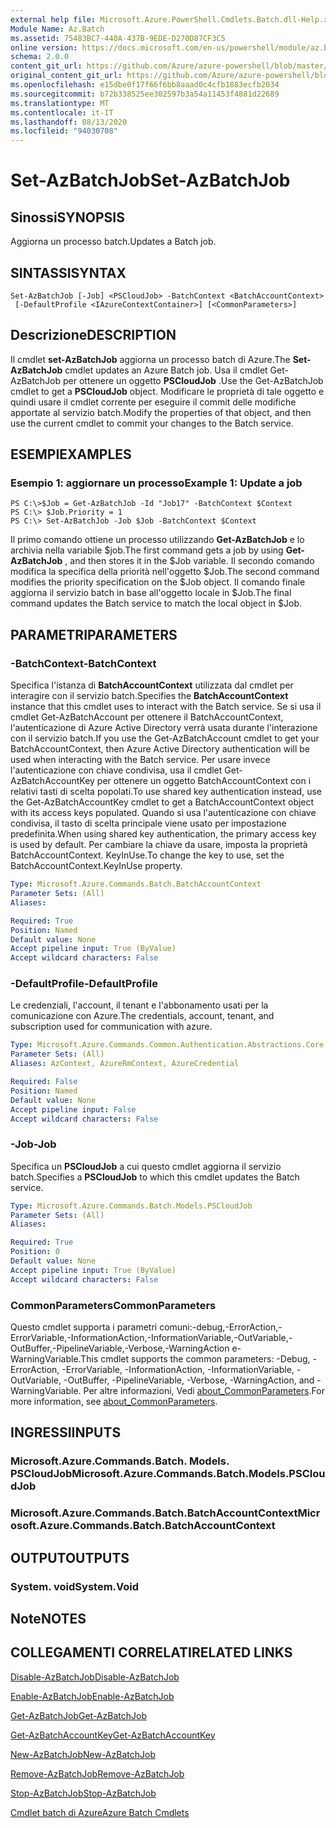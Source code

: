 ```yaml
---
external help file: Microsoft.Azure.PowerShell.Cmdlets.Batch.dll-Help.xml
Module Name: Az.Batch
ms.assetid: 75483BC7-440A-437B-9EDE-D270D87CF3C5
online version: https://docs.microsoft.com/en-us/powershell/module/az.batch/set-azbatchjob
schema: 2.0.0
content_git_url: https://github.com/Azure/azure-powershell/blob/master/src/Batch/Batch/help/Set-AzBatchJob.md
original_content_git_url: https://github.com/Azure/azure-powershell/blob/master/src/Batch/Batch/help/Set-AzBatchJob.md
ms.openlocfilehash: e15dbe0f17f66f6bb8aaad0c4cfb1883ecfb2034
ms.sourcegitcommit: b72b338525ee302597b3a54a11453f4881d22689
ms.translationtype: MT
ms.contentlocale: it-IT
ms.lasthandoff: 08/13/2020
ms.locfileid: "94030708"
---
```

# <span data-ttu-id="76f9e-101">Set-AzBatchJob</span><span class="sxs-lookup"><span data-stu-id="76f9e-101">Set-AzBatchJob</span></span>

## <span data-ttu-id="76f9e-102">Sinossi</span><span class="sxs-lookup"><span data-stu-id="76f9e-102">SYNOPSIS</span></span>
<span data-ttu-id="76f9e-103">Aggiorna un processo batch.</span><span class="sxs-lookup"><span data-stu-id="76f9e-103">Updates a Batch job.</span></span>

## <span data-ttu-id="76f9e-104">SINTASSI</span><span class="sxs-lookup"><span data-stu-id="76f9e-104">SYNTAX</span></span>

```
Set-AzBatchJob [-Job] <PSCloudJob> -BatchContext <BatchAccountContext>
 [-DefaultProfile <IAzureContextContainer>] [<CommonParameters>]
```

## <span data-ttu-id="76f9e-105">Descrizione</span><span class="sxs-lookup"><span data-stu-id="76f9e-105">DESCRIPTION</span></span>
<span data-ttu-id="76f9e-106">Il cmdlet **set-AzBatchJob** aggiorna un processo batch di Azure.</span><span class="sxs-lookup"><span data-stu-id="76f9e-106">The **Set-AzBatchJob** cmdlet updates an Azure Batch job.</span></span>
<span data-ttu-id="76f9e-107">Usa il cmdlet Get-AzBatchJob per ottenere un oggetto **PSCloudJob** .</span><span class="sxs-lookup"><span data-stu-id="76f9e-107">Use the Get-AzBatchJob cmdlet to get a **PSCloudJob** object.</span></span>
<span data-ttu-id="76f9e-108">Modificare le proprietà di tale oggetto e quindi usare il cmdlet corrente per eseguire il commit delle modifiche apportate al servizio batch.</span><span class="sxs-lookup"><span data-stu-id="76f9e-108">Modify the properties of that object, and then use the current cmdlet to commit your changes to the Batch service.</span></span>

## <span data-ttu-id="76f9e-109">ESEMPI</span><span class="sxs-lookup"><span data-stu-id="76f9e-109">EXAMPLES</span></span>

### <span data-ttu-id="76f9e-110">Esempio 1: aggiornare un processo</span><span class="sxs-lookup"><span data-stu-id="76f9e-110">Example 1: Update a job</span></span>
```
PS C:\>$Job = Get-AzBatchJob -Id "Job17" -BatchContext $Context
PS C:\> $Job.Priority = 1
PS C:\> Set-AzBatchJob -Job $Job -BatchContext $Context
```

<span data-ttu-id="76f9e-111">Il primo comando ottiene un processo utilizzando **Get-AzBatchJob** e lo archivia nella variabile $job.</span><span class="sxs-lookup"><span data-stu-id="76f9e-111">The first command gets a job by using **Get-AzBatchJob** , and then stores it in the $Job variable.</span></span>
<span data-ttu-id="76f9e-112">Il secondo comando modifica la specifica della priorità nell'oggetto $Job.</span><span class="sxs-lookup"><span data-stu-id="76f9e-112">The second command modifies the priority specification on the $Job object.</span></span>
<span data-ttu-id="76f9e-113">Il comando finale aggiorna il servizio batch in base all'oggetto locale in $Job.</span><span class="sxs-lookup"><span data-stu-id="76f9e-113">The final command updates the Batch service to match the local object in $Job.</span></span>

## <span data-ttu-id="76f9e-114">PARAMETRI</span><span class="sxs-lookup"><span data-stu-id="76f9e-114">PARAMETERS</span></span>

### <span data-ttu-id="76f9e-115">-BatchContext</span><span class="sxs-lookup"><span data-stu-id="76f9e-115">-BatchContext</span></span>
<span data-ttu-id="76f9e-116">Specifica l'istanza di **BatchAccountContext** utilizzata dal cmdlet per interagire con il servizio batch.</span><span class="sxs-lookup"><span data-stu-id="76f9e-116">Specifies the **BatchAccountContext** instance that this cmdlet uses to interact with the Batch service.</span></span>
<span data-ttu-id="76f9e-117">Se si usa il cmdlet Get-AzBatchAccount per ottenere il BatchAccountContext, l'autenticazione di Azure Active Directory verrà usata durante l'interazione con il servizio batch.</span><span class="sxs-lookup"><span data-stu-id="76f9e-117">If you use the Get-AzBatchAccount cmdlet to get your BatchAccountContext, then Azure Active Directory authentication will be used when interacting with the Batch service.</span></span> <span data-ttu-id="76f9e-118">Per usare invece l'autenticazione con chiave condivisa, usa il cmdlet Get-AzBatchAccountKey per ottenere un oggetto BatchAccountContext con i relativi tasti di scelta popolati.</span><span class="sxs-lookup"><span data-stu-id="76f9e-118">To use shared key authentication instead, use the Get-AzBatchAccountKey cmdlet to get a BatchAccountContext object with its access keys populated.</span></span> <span data-ttu-id="76f9e-119">Quando si usa l'autenticazione con chiave condivisa, il tasto di scelta principale viene usato per impostazione predefinita.</span><span class="sxs-lookup"><span data-stu-id="76f9e-119">When using shared key authentication, the primary access key is used by default.</span></span> <span data-ttu-id="76f9e-120">Per cambiare la chiave da usare, imposta la proprietà BatchAccountContext. KeyInUse.</span><span class="sxs-lookup"><span data-stu-id="76f9e-120">To change the key to use, set the BatchAccountContext.KeyInUse property.</span></span>

```yaml
Type: Microsoft.Azure.Commands.Batch.BatchAccountContext
Parameter Sets: (All)
Aliases:

Required: True
Position: Named
Default value: None
Accept pipeline input: True (ByValue)
Accept wildcard characters: False
```

### <span data-ttu-id="76f9e-121">-DefaultProfile</span><span class="sxs-lookup"><span data-stu-id="76f9e-121">-DefaultProfile</span></span>
<span data-ttu-id="76f9e-122">Le credenziali, l'account, il tenant e l'abbonamento usati per la comunicazione con Azure.</span><span class="sxs-lookup"><span data-stu-id="76f9e-122">The credentials, account, tenant, and subscription used for communication with azure.</span></span>

```yaml
Type: Microsoft.Azure.Commands.Common.Authentication.Abstractions.Core.IAzureContextContainer
Parameter Sets: (All)
Aliases: AzContext, AzureRmContext, AzureCredential

Required: False
Position: Named
Default value: None
Accept pipeline input: False
Accept wildcard characters: False
```

### <span data-ttu-id="76f9e-123">-Job</span><span class="sxs-lookup"><span data-stu-id="76f9e-123">-Job</span></span>
<span data-ttu-id="76f9e-124">Specifica un **PSCloudJob** a cui questo cmdlet aggiorna il servizio batch.</span><span class="sxs-lookup"><span data-stu-id="76f9e-124">Specifies a **PSCloudJob** to which this cmdlet updates the Batch service.</span></span>

```yaml
Type: Microsoft.Azure.Commands.Batch.Models.PSCloudJob
Parameter Sets: (All)
Aliases:

Required: True
Position: 0
Default value: None
Accept pipeline input: True (ByValue)
Accept wildcard characters: False
```

### <span data-ttu-id="76f9e-125">CommonParameters</span><span class="sxs-lookup"><span data-stu-id="76f9e-125">CommonParameters</span></span>
<span data-ttu-id="76f9e-126">Questo cmdlet supporta i parametri comuni:-debug,-ErrorAction,-ErrorVariable,-InformationAction,-InformationVariable,-OutVariable,-OutBuffer,-PipelineVariable,-Verbose,-WarningAction e-WarningVariable.</span><span class="sxs-lookup"><span data-stu-id="76f9e-126">This cmdlet supports the common parameters: -Debug, -ErrorAction, -ErrorVariable, -InformationAction, -InformationVariable, -OutVariable, -OutBuffer, -PipelineVariable, -Verbose, -WarningAction, and -WarningVariable.</span></span> <span data-ttu-id="76f9e-127">Per altre informazioni, Vedi [about_CommonParameters](http://go.microsoft.com/fwlink/?LinkID=113216).</span><span class="sxs-lookup"><span data-stu-id="76f9e-127">For more information, see [about_CommonParameters](http://go.microsoft.com/fwlink/?LinkID=113216).</span></span>

## <span data-ttu-id="76f9e-128">INGRESSI</span><span class="sxs-lookup"><span data-stu-id="76f9e-128">INPUTS</span></span>

### <span data-ttu-id="76f9e-129">Microsoft.Azure.Commands.Batch. Models. PSCloudJob</span><span class="sxs-lookup"><span data-stu-id="76f9e-129">Microsoft.Azure.Commands.Batch.Models.PSCloudJob</span></span>

### <span data-ttu-id="76f9e-130">Microsoft.Azure.Commands.Batch.BatchAccountContext</span><span class="sxs-lookup"><span data-stu-id="76f9e-130">Microsoft.Azure.Commands.Batch.BatchAccountContext</span></span>

## <span data-ttu-id="76f9e-131">OUTPUT</span><span class="sxs-lookup"><span data-stu-id="76f9e-131">OUTPUTS</span></span>

### <span data-ttu-id="76f9e-132">System. void</span><span class="sxs-lookup"><span data-stu-id="76f9e-132">System.Void</span></span>

## <span data-ttu-id="76f9e-133">Note</span><span class="sxs-lookup"><span data-stu-id="76f9e-133">NOTES</span></span>

## <span data-ttu-id="76f9e-134">COLLEGAMENTI CORRELATI</span><span class="sxs-lookup"><span data-stu-id="76f9e-134">RELATED LINKS</span></span>

[<span data-ttu-id="76f9e-135">Disable-AzBatchJob</span><span class="sxs-lookup"><span data-stu-id="76f9e-135">Disable-AzBatchJob</span></span>](./Disable-AzBatchJob.md)

[<span data-ttu-id="76f9e-136">Enable-AzBatchJob</span><span class="sxs-lookup"><span data-stu-id="76f9e-136">Enable-AzBatchJob</span></span>](./Enable-AzBatchJob.md)

[<span data-ttu-id="76f9e-137">Get-AzBatchJob</span><span class="sxs-lookup"><span data-stu-id="76f9e-137">Get-AzBatchJob</span></span>](./Get-AzBatchJob.md)

[<span data-ttu-id="76f9e-138">Get-AzBatchAccountKey</span><span class="sxs-lookup"><span data-stu-id="76f9e-138">Get-AzBatchAccountKey</span></span>](./Get-AzBatchAccountKey.md)

[<span data-ttu-id="76f9e-139">New-AzBatchJob</span><span class="sxs-lookup"><span data-stu-id="76f9e-139">New-AzBatchJob</span></span>](./New-AzBatchJob.md)

[<span data-ttu-id="76f9e-140">Remove-AzBatchJob</span><span class="sxs-lookup"><span data-stu-id="76f9e-140">Remove-AzBatchJob</span></span>](./Remove-AzBatchJob.md)

[<span data-ttu-id="76f9e-141">Stop-AzBatchJob</span><span class="sxs-lookup"><span data-stu-id="76f9e-141">Stop-AzBatchJob</span></span>](./Stop-AzBatchJob.md)

[<span data-ttu-id="76f9e-142">Cmdlet batch di Azure</span><span class="sxs-lookup"><span data-stu-id="76f9e-142">Azure Batch Cmdlets</span></span>](/powershell/module/az.batch)


